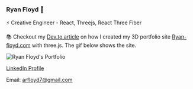 ### Ryan Floyd 🍈

⚡ Creative Engineer - React, Threejs, React Three Fiber

📚 Checkout my [Dev.to article](https://dev.to/mrryanfloyd/create-an-interactive-3d-portfolio-website-that-stands-out-to-employers-47gc) on how I created my 3D portfolio site [Ryan-floyd.com](https://www.ryan-floyd.com) with three.js. The gif below shows the site.

![Ryan Floyd's Portfolio](https://raw.githubusercontent.com/MrRyanFloyd/Portfolio_2020/master/ryan_floyd_portfolio_gif.gif)

[LinkedIn Profile](https://www.linkedin.com/in/ryan-floyd/)

Email: [arfloyd7@gmail.com](mailto:arfloyd7@gmail.com)

